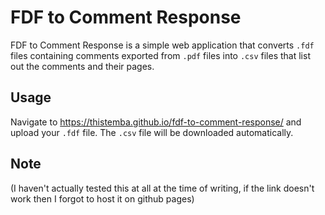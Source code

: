 # FDF to Comment Response

FDF to Comment Response is a simple web application that converts `.fdf` files containing comments exported from `.pdf` files into `.csv` files that list out the comments and their pages.

## Usage

Navigate to https://thistemba.github.io/fdf-to-comment-response/ and upload your `.fdf` file. The `.csv` file will be downloaded automatically.

## Note

(I haven't actually tested this at all at the time of writing, if the link doesn't work then I forgot to host it on github pages)
